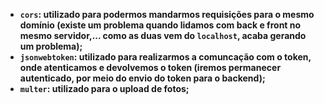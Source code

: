 - **`cors`: utilizado para podermos mandarmos requisições para o mesmo domínio (existe um problema quando lidamos com back e front no mesmo servidor,... como as duas vem do `localhost`, acaba gerando um problema);**
- **`jsonwebtoken`: utilizado para realizarmos a comuncação com o token, onde atenticamos e devolvemos o token (iremos permanecer autenticado, por meio do envio do token para o backend);**
- **`multer`: utilizado para o upload de fotos;**